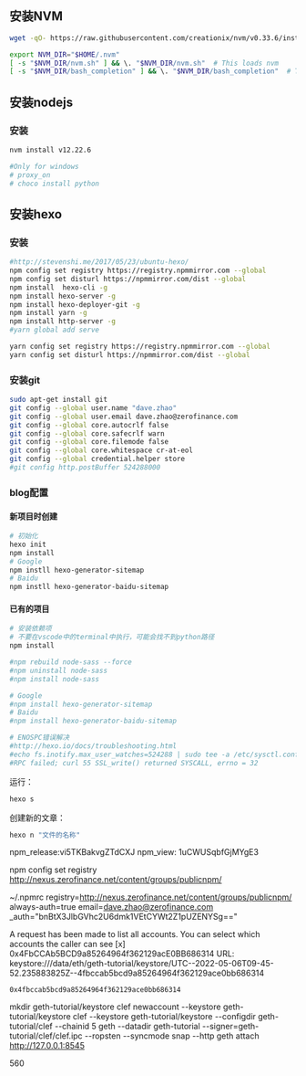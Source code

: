 ## 安装NVM

```bash
wget -qO- https://raw.githubusercontent.com/creationix/nvm/v0.33.6/install.sh | bash

export NVM_DIR="$HOME/.nvm"
[ -s "$NVM_DIR/nvm.sh" ] && \. "$NVM_DIR/nvm.sh"  # This loads nvm
[ -s "$NVM_DIR/bash_completion" ] && \. "$NVM_DIR/bash_completion"  # This loads nvm bash_completion
```

## 安装nodejs

### 安装
```bash
nvm install v12.22.6

#Only for windows
# proxy_on
# choco install python
```

## 安装hexo

### 安装

```bash
#http://stevenshi.me/2017/05/23/ubuntu-hexo/
npm config set registry https://registry.npmmirror.com --global
npm config set disturl https://npmmirror.com/dist --global
npm install  hexo-cli -g
npm install hexo-server -g
npm install hexo-deployer-git -g
npm install yarn -g
npm install http-server -g
#yarn global add serve

yarn config set registry https://registry.npmmirror.com --global
yarn config set disturl https://npmmirror.com/dist --global
```

### 安装git
```bash
sudo apt-get install git
git config --global user.name "dave.zhao"
git config --global user.email dave.zhao@zerofinance.com
git config --global core.autocrlf false
git config --global core.safecrlf warn
git config --global core.filemode false
git config --global core.whitespace cr-at-eol
git config --global credential.helper store
#git config http.postBuffer 524288000
```

### blog配置

####  新项目时创建

```bash
# 初始化
hexo init 
npm install
# Google 
npm instll hexo-generator-sitemap
# Baidu
npm instll hexo-generator-baidu-sitemap
```

#### 已有的项目

```bash
# 安装依赖项
# 不要在vscode中的terminal中执行，可能会找不到python路径
npm install

#npm rebuild node-sass --force
#npm uninstall node-sass
#npm install node-sass

# Google 
#npm install hexo-generator-sitemap
# Baidu
#npm install hexo-generator-baidu-sitemap

# ENOSPC错误解决
#http://hexo.io/docs/troubleshooting.html
#echo fs.inotify.max_user_watches=524288 | sudo tee -a /etc/sysctl.conf && sudo sysctl -p
#RPC failed; curl 55 SSL_write() returned SYSCALL, errno = 32
```

运行：

```bash
hexo s
```

创建新的文章：

```bash
hexo n "文件的名称"
```


npm_release:vi5TKBakvgZTdCXJ
npm_view:    1uCWUSqbfGjMYgE3


npm config set registry http://nexus.zerofinance.net/content/groups/publicnpm/

~/.npmrc
registry=http://nexus.zerofinance.net/content/groups/publicnpm/
always-auth=true
email=dave.zhao@zerofinance.com
_auth="bnBtX3JlbGVhc2U6dmk1VEtCYWt2Z1pUZENYSg=="


A request has been made to list all accounts. 
You can select which accounts the caller can see
  [x] 0x4FbCCAb5BCD9a85264964f362129acE0BB686314
    URL: keystore:///data/eth/geth-tutorial/keystore/UTC--2022-05-06T09-45-52.235883825Z--4fbccab5bcd9a85264964f362129ace0bb686314


    0x4fbccab5bcd9a85264964f362129ace0bb686314



mkdir geth-tutorial/keystore
clef newaccount --keystore geth-tutorial/keystore
clef --keystore geth-tutorial/keystore --configdir geth-tutorial/clef --chainid 5
geth --datadir geth-tutorial --signer=geth-tutorial/clef/clef.ipc --ropsten --syncmode snap --http
geth attach http://127.0.0.1:8545

560